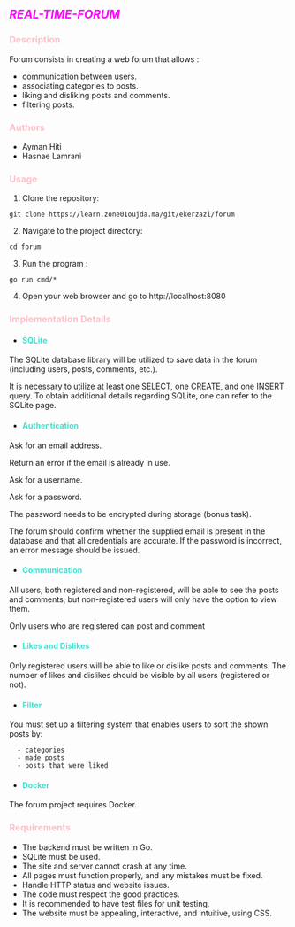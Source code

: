 ## <span style="color:magenta; size : 20px">*REAL-TIME-FORUM*</span>

### <span style="color:pink">Description

Forum consists in creating a web forum that allows :

- communication between users.
- associating categories to posts.
- liking and disliking posts and comments.
- filtering posts.


### <span style="color:pink">Authors

- Ayman Hiti
- Hasnae Lamrani


### <span style="color:pink">Usage

1. Clone the repository:
``` 
git clone https://learn.zone01oujda.ma/git/ekerzazi/forum
```
2. Navigate to the project directory:
```
cd forum
```
3. Run the program :
```
go run cmd/*
```
4. Open your web browser and go to http://localhost:8080

### <span style="color:pink">Implementation Details

- #### <span style="color:#40E0D0">SQLite
The SQLite database library will be utilized to save data in the forum (including users, posts, comments, etc.).

It is necessary to utilize at least one SELECT, one CREATE, and one INSERT query. To obtain additional details regarding SQLite, one can refer to the SQLite page.

- #### <span style="color:#40E0D0">Authentication
Ask for an email address.

Return an error if the email is already in use.

Ask for a username.

Ask for a password.

The password needs to be encrypted during storage (bonus task).

The forum should confirm whether the supplied email is present in the database and that all credentials are accurate. If the password is incorrect, an error message should be issued.

- #### <span style="color:#40E0D0">Communication
All users, both registered and non-registered, will be able to see the posts and comments, but non-registered users will only have the option to view them.

Only users who are registered can post and comment

- #### <span style="color:#40E0D0">Likes and Dislikes
Only registered users will be able to like or dislike posts and comments.
The number of likes and dislikes should be visible by all users (registered or not).

- #### <span style="color:#40E0D0">Filter

You must set up a filtering system that enables users to sort the shown posts by:

      - categories
      - made posts
      - posts that were liked

- #### <span style="color:#40E0D0">Docker
The forum project requires Docker.

### <span style="color:pink">Requirements

   - The backend must be written in Go.
   - SQLite must be used.
   - The site and server cannot crash at any time.
   - All pages must function properly, and any mistakes must be fixed.
   - Handle HTTP status and website issues.
   - The code must respect the good practices.
   - It is recommended to have test files for unit testing.
   - The website must be appealing, interactive, and intuitive, using CSS.

